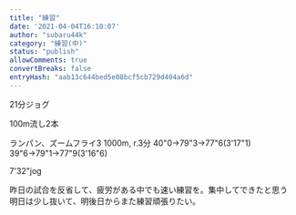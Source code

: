 ```yaml
---
title: "練習"
date: '2021-04-04T16:10:07'
author: "subaru44k"
category: "練習(中)"
status: "publish"
allowComments: true
convertBreaks: false
entryHash: "aab13c644bed5e08bcf5cb729d404a6d"
---
```

21分ジョグ

100m流し2本

ランパン、ズームフライ3
1000m, r.3分
40"0→79"3→77"6(3'17"1)
39"6→79"1→77"9(3'16"6)

7'32"jog

昨日の試合を反省して、疲労がある中でも速い練習を。集中してできたと思う
明日は少し抜いて、明後日からまた練習頑張りたい。
